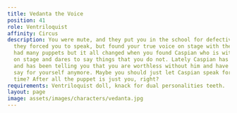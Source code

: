 ```yaml
---
title: Vedanta the Voice
position: 41
role: Ventriloquist
affinity: Circus
description: You were mute, and they put you in the school for defective children;
  they forced you to speak, but found your true voice on stage with the freaks. You’ve
  had many puppets but it all changed when you found Caspian who is witty and clever
  on stage and dares to say things that you do not. Lately Caspian has been very rude
  and has been telling you that you are worthless without him and have nothing to
  say for yourself anymore. Maybe you should just let Caspian speak for you all the
  time? After all the puppet is just you, right?
requirements: Ventriloquist doll, knack for dual personalities teeth.
layout: page
image: assets/images/characters/vedanta.jpg
---
```


